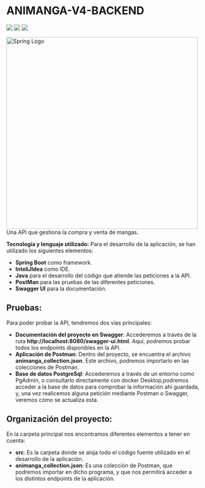 # ANIMANGA-V4-BACKEND
<img src="https://img.shields.io/badge/Spring--Framework-5.7-green"/> <img src="https://img.shields.io/badge/Apache--Maven-3.8.6-blue"/> <img src="https://img.shields.io/badge/Java-17.0-brightgreen"/>

<div>
 <img src="https://niixer.com/wp-content/uploads/2020/11/spring-boot.png" width="500" alt="Spring Logo"/>

</div>
Una API que gestiona la compra y venta de mangas.

**Tecnología y lenguaje utilizado:**
Para el desarrollo de la aplicación, se han utilizado los siguientes elementos:

- **Spring Boot** como framework.
- **InteliJIdea** como IDE.
- **Java** para el desarrollo del código que atiende las peticiones a la API.
- **PostMan** para las pruebas de las diferentes peticiones.
- **Swagger UI** para la documentación.

## Pruebas:
Para poder probar la API, tendremos dos vías principales:
- **Documentación del proyecto en Swagger**: Accederemos a través de la ruta **http://localhost:8080/swagger-ui.html**. Aquí, podremos probar todos los endpoints
  disponibles en la API.
- **Aplicación de Postman**: Dentro del proyecto, se encuentra el archivo **animanga_collection.json**. Este archivo, podremos importarlo en las colecciones de Postman.
- **Base de datos PostgreSql**: Accederemos a través de un entorno como PgAdmin, o consultarlo directamente con docker Desktop,podremos acceder a la base de datos para comprobar la información ahí guardada, y, una vez 
  realicemos alguna petición mediante Postman o Swagger, veremos cómo se actualiza esta.
  


## Organización del proyecto:
En la carpeta principal nos encontramos diferentes elementos a tener en cuenta:
- **src**: Es la carpeta donde se aloja todo el código fuente utilizado en el desarrollo de la aplicación.
- **animanga_collection.json**: Es una colección de Postman, que podremos importar en dicho programa, y que nos permitirá acceder a los distintos endpoints de la aplicación.

